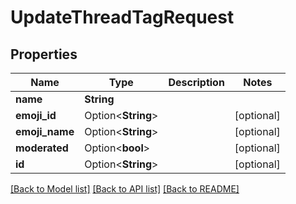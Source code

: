 # UpdateThreadTagRequest

## Properties

Name | Type | Description | Notes
------------ | ------------- | ------------- | -------------
**name** | **String** |  | 
**emoji_id** | Option<**String**> |  | [optional]
**emoji_name** | Option<**String**> |  | [optional]
**moderated** | Option<**bool**> |  | [optional]
**id** | Option<**String**> |  | [optional]

[[Back to Model list]](../README.md#documentation-for-models) [[Back to API list]](../README.md#documentation-for-api-endpoints) [[Back to README]](../README.md)


